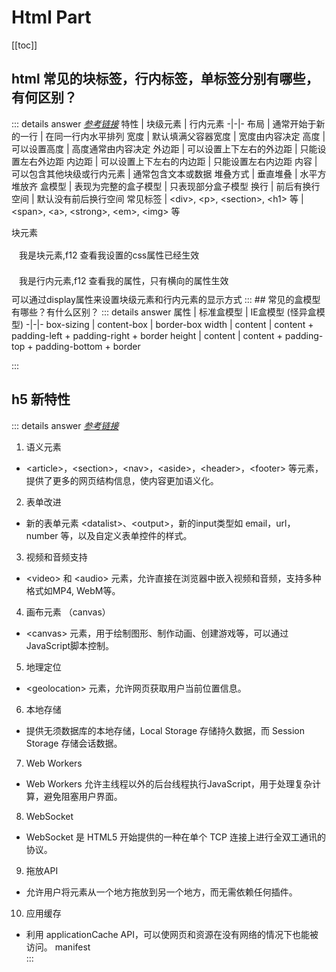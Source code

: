 # Html Part
[[toc]]
## html 常见的块标签，行内标签，单标签分别有哪些，有何区别？ <Badge type="tip" text="primary" />
::: details answer *[参考链接](https://juejin.cn/post/7359567256592449571)*
特性 | 块级元素 | 行内元素
-|-|-
布局 | 通常开始于新的一行 | 在同一行内水平排列
宽度 | 默认填满父容器宽度 | 宽度由内容决定
高度 | 可以设置高度 | 高度通常由内容决定
外边距 | 可以设置上下左右的外边距 | 只能设置左右外边距
内边距 | 可以设置上下左右的内边距 | 只能设置左右内边距
内容 | 可以包含其他块级或行内元素 | 通常包含文本或数据
堆叠方式 | 垂直堆叠 | 水平方堆放齐
盒模型 | 表现为完整的盒子模型 | 只表现部分盒子模型
换行 | 前后有换行空间 | 默认没有前后换行空间
常见标签 | \<div>, \<p>, \<section>, \<h1> 等 | \<span>, \<a>, \<strong>, \<em>, \<img> 等

块元素 <p style="width: 100%;height: 25px;margin:5px 10px; padding: 2px">我是块元素,f12 查看我设置的css属性已经生效</p> 
<div style ="margin: 10px 0">
    <span style="width: 80px;height: 25px;margin:5px 10px; padding: 2px">我是行内元素,f12 查看我的属性，只有横向的属性生效</span>
</div>                
可以通过display属性来设置块级元素和行内元素的显示方式
:::
## 常见的盒模型有哪些？有什么区别？ <Badge type="tip" text="primary" />
::: details answer
属性 | 标准盒模型 | IE盒模型 (怪异盒模型)
-|-|-
box-sizing | content-box | border-box
width | content | content + padding-left + padding-right + border
height | content | content + padding-top + padding-bottom + border

:::
## h5 新特性  <Badge type="tip" text="primary" />
::: details answer *[参考链接](https://blog.csdn.net/weixin_62421736/article/details/139924871)*
1. 语义元素
- \<article>，\<section>，\<nav>，\<aside>，\<header>，\<footer> 等元素，提供了更多的网页结构信息，使内容更加语义化。
2. 表单改进
- 新的表单元素 \<datalist>、\<output>，新的input类型如 email，url，number 等，以及自定义表单控件的样式。
3. 视频和音频支持
- \<video> 和 \<audio> 元素，允许直接在浏览器中嵌入视频和音频，支持多种格式如MP4, WebM等。
4. 画布元素 （canvas）
- \<canvas> 元素，用于绘制图形、制作动画、创建游戏等，可以通过JavaScript脚本控制。
5. 地理定位
- \<geolocation> 元素，允许网页获取用户当前位置信息。
6. 本地存储
- 提供无须数据库的本地存储，Local Storage 存储持久数据，而 Session Storage 存储会话数据。
7. Web Workers
- Web Workers 允许主线程以外的后台线程执行JavaScript，用于处理复杂计算，避免阻塞用户界面。
8. WebSocket
- WebSocket 是 HTML5 开始提供的一种在单个 TCP 连接上进行全双工通讯的协议。
9. 拖放API
- 允许用户将元素从一个地方拖放到另一个地方，而无需依赖任何插件。
10. 应用缓存
- 利用 applicationCache API，可以使网页和资源在没有网络的情况下也能被访问。 manifest   
:::